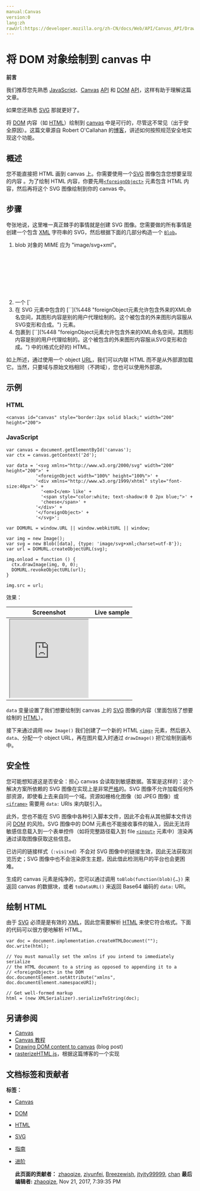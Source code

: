 ```yaml
---
manual:Canvas
version:0
lang:zh
rawUrl:https://developer.mozilla.org/zh-CN/docs/Web/API/Canvas_API/Drawing_DOM_objects_into_a_canvas
---
```


# 将 DOM 对象绘制到 canvas 中

  

   

**前言**

 

我们推荐您先熟悉 [JavaScript](%443 "JavaScript: JavaScript (JS) is a programming language mostly used client-side to dynamically script webpages, but often also server-side, using packages such as Node.js.")、[Canvas](%444 "Canvas: HTML 的 <canvas> 元素提供了一个空白绘图区域，可以使用 APIs （比如 Canvas 2D 或 WebGL）来绘制图形。") [API](%445 "API: An API (Application Programming Interface) is a set of features and rules that exist inside a software program enabling interaction between the software and other items, such as other software or hardware.") 和 [DOM](%142 "DOM: The DOM (Document Object Model) is an API that represents and interacts with any HTML or XML document. The DOM is a document model loaded in the browser and representing the document as a node tree, where each node represents part of the document (e.g. an element, text string, or comment).") [API](%445 "API: An API (Application Programming Interface) is a set of features and rules that exist inside a software program enabling interaction between the software and other items, such as other software or hardware.")，这样有助于理解这篇文章。

 

如果您还熟悉 [SVG](%446 "SVG: Scalable Vector Graphics (SVG) is a 2D vector image format based on an XML syntax.") 那就更好了。

 
 

将 [DOM](%142 "DOM: The DOM (Document Object Model) is an API that represents and interacts with any HTML or XML document. The DOM is a document model loaded in the browser and representing the document as a node tree, where each node represents part of the document (e.g. an element, text string, or comment).") 内容（如 [HTML](%138 "HTML: HTML (HyperText Markup Language) is a descriptive language that specifies webpage structure.")）绘制到 [canvas](%444 "canvas: HTML 的 <canvas> 元素提供了一个空白绘图区域，可以使用 APIs （比如 Canvas 2D 或 WebGL）来绘制图形。") 中是可行的，尽管这不常见（出于安全原因）。这篇文章源自 Robert O&#39;Callahan 的[博客](%447 "")，讲述如何按照规范安全地实现这个功能。

 
## 概述<a name="概述"></a>
 

您不能直接把 HTML 画到 canvas 上。你需要使用一个[SVG](%446 "SVG: Scalable Vector Graphics (SVG) is a 2D vector image format based on an XML syntax.") 图像包含您想要呈现的内容 。为了绘制 HTML 内容，你要先用[`<foreignObject>`](%448 "foreignObject元素允许包含外来的XML命名空间，其图形内容是别的用户代理绘制的。这个被包含的外来图形内容服从SVG变形和合成。") 元素包含 HTML 内容，然后再将这个 SVG 图像绘制到你的 canvas 中。

 
## 步骤<a name="步骤"></a>
 

夸张地说，这里唯一真正棘手的事情就是创建 SVG 图像。您需要做的所有事情是创建一个包含 [XML](%449 "XML: eXtensible Markup Language (XML) is a generic markup language specified by the W3C. The information technology (IT) industry uses many languages based on XML as data-description languages.") 字符串的 SVG，然后根据下面的几部分构造一个 [`Blob`](%379 "Blob 对象表示一个不可变、原始数据的类文件对象。Blob 表示的不一定是JavaScript原生格式的数据。文件 接口基于Blob，继承了 blob 的功能并将其扩展使其支持用户系统上的文件。")。

 <ol> <li>blob 对象的 MIME 应为 &quot;image/svg+xml&quot;。</li> <li>一个 [`<svg>`](%450 "思考下下面的svg图片（代表意大利国旗）：") 元素。</li> <li>在 SVG 元素中包含的 [`<foreignObject>`](%448 "foreignObject元素允许包含外来的XML命名空间，其图形内容是别的用户代理绘制的。这个被包含的外来图形内容服从SVG变形和合成。") 元素。</li> <li>包裹到 [`<foreignObject>`](%448 "foreignObject元素允许包含外来的XML命名空间，其图形内容是别的用户代理绘制的。这个被包含的外来图形内容服从SVG变形和合成。") 中的(格式化好的) HTML。</li> </ol> 

如上所述，通过使用一个 object [URL](%451 "URL: Uniform Resource Locator (URL) is a text string specifying where a resource can be found on the Internet.")，我们可以内联 HTML 而不是从外部源加载它。当然，只要域与原始文档相同（不跨域），您也可以使用外部源。

 
## 示例<a name="示例"></a>
 
### HTML<a name="HTML"></a>
 
```
<canvas id="canvas" style="border:2px solid black;" width="200" height="200">
```
 
### JavaScript<a name="JavaScript"></a>
 
```
var canvas = document.getElementById('canvas');
var ctx = canvas.getContext('2d');

var data = '<svg xmlns="http://www.w3.org/2000/svg" width="200" height="200">' +
           '<foreignObject width="100%" height="100%">' +
           '<div xmlns="http://www.w3.org/1999/xhtml" style="font-size:40px">' +
             '<em>I</em> like' + 
             '<span style="color:white; text-shadow:0 0 2px blue;">' +
             'cheese</span>' +
           '</div>' +
           '</foreignObject>' +
           '</svg>';

var DOMURL = window.URL || window.webkitURL || window;

var img = new Image();
var svg = new Blob([data], {type: 'image/svg+xml;charset=utf-8'});
var url = DOMURL.createObjectURL(svg);

img.onload = function () {
  ctx.drawImage(img, 0, 0);
  DOMURL.revokeObjectURL(url);
}

img.src = url;
```
 

效果：

 Screenshot | Live sample 
 ---  |  ---  | 
 | <iframe src='https://mdn.mozillademos.org/zh-CN/docs/Web/API/Canvas_API/Drawing_DOM_objects_into_a_canvas$samples/Example?revision=1329197' width='210' height='210'></iframe> 

 

`data` 变量设置了我们想要绘制到 canvas 上的 [SVG](%446 "SVG: Scalable Vector Graphics (SVG) is a 2D vector image format based on an XML syntax.") 图像的内容（里面包括了想要绘制的 [HTML](%138 "HTML: HTML (HyperText Markup Language) is a descriptive language that specifies webpage structure.")）。

 

接下来通过调用 `new Image()` 我们创建了一个新的 HTML [`<img>`](%139 "HTML Image 元素（ <img> ）代表文档中的一个图像。") 元素，然后嵌入 `data`、分配一个 object URL，再在图片载入时通过 `drawImage()` 把它绘制到画布中。

 
## 安全性<a name="安全性"></a>
 

您可能想知道这是否安全：担心 canvas 会读取到敏感数据。答案是这样的：这个解决方案所依赖的 SVG 图像在实现上是非常[严格](%452 "")的。SVG 图像不允许加载任何外部资源，即使看上去来自同一个域。资源如栅格化图像（如 JPEG 图像）或 [`<iframe>`](%453 "HTML内联框架元素 <iframe> 表示嵌套的浏览上下文，有效地将另一个HTML页面嵌入到当前页面中。在HTML 4.01中，文档可能包含头部和正文，或头部和框架集，但不能包含正文和框架集。但是，<iframe>可以在正常的文档主体中使用。每个浏览上下文都有自己的会话历史记录和活动文档。包含嵌入内容的浏览上下文称为父浏览上下文。顶级浏览上下文（没有父级）通常是浏览器窗口。") 需要用 `data:` URIs 来内联引入。

 

此外，您也不能在 SVG 图像中各种引入脚本文件，因此不会有从其他脚本文件访问 [DOM](%142 "DOM: The DOM (Document Object Model) is an API that represents and interacts with any HTML or XML document. The DOM is a document model loaded in the browser and representing the document as a node tree, where each node represents part of the document (e.g. an element, text string, or comment).") 的风险。SVG 图像中的 DOM 元素也不能接收事件的输入，因此无法将敏感信息载入到一个表单控件（如将完整路径载入到 file [`<input>`](%394 "HTML <input> 元素用于为基于Web的表单创建交互式控件，以便接受来自用户的数据。") 元素中）渲染再通过读取图像获取这些信息。

 

已访问的链接样式（`:visited`）不会对 SVG 图像中的链接生效，因此无法获取浏览历史；SVG 图像中也不会渲染原生主题，因此借此检测用户的平台也会更困难。

 

生成的 canvas 元素是纯净的，您可以通过调用 `toBlob(function(blob){…})` 来返回 canvas 的数据块，或者 `toDataURL()` 来返回 Base64 编码的 `data:` URI。

 
## 绘制 HTML<a name="绘制_HTML"></a>
 

由于 [SVG](%446 "SVG: Scalable Vector Graphics (SVG) is a 2D vector image format based on an XML syntax.") 必须是是有效的 [XML](%449 "XML: eXtensible Markup Language (XML) is a generic markup language specified by the W3C. The information technology (IT) industry uses many languages based on XML as data-description languages.")，因此您需要解析 [HTML](%138 "HTML: HTML (HyperText Markup Language) is a descriptive language that specifies webpage structure.") 来使它符合格式。下面的代码可以很方便地解析 HTML。

 
```
var doc = document.implementation.createHTMLDocument("");
doc.write(html);

// You must manually set the xmlns if you intend to immediately serialize 
// the HTML document to a string as opposed to appending it to a 
// <foreignObject> in the DOM
doc.documentElement.setAttribute("xmlns", doc.documentElement.namespaceURI);

// Get well-formed markup
html = (new XMLSerializer).serializeToString(doc);
```
 
## 另请参阅<a name="另请参阅"></a>
 
 * [Canvas](%100 "HTML/Canvas")
 * [Canvas 教程](%454 "Canvas tutorial")
 * [Drawing DOM content to canvas](%447 "http://robert.ocallahan.org/2011/11/drawing-dom-content-to-canvas.html") (blog post)
 * [rasterizeHTML.js](%455 "http://cburgmer.github.com/rasterizeHTML.js/")，根据这篇博客的一个实现
  

   
## 文档标签和贡献者
   **标签：** 
 * [Canvas](%51 "")
 * [DOM](%456 "")
 * [HTML](%117 "")
 * [SVG](%457 "")
 * [指南](%458 "")
 * [进阶](%124 "")
  
   **此页面的贡献者：** [zhaoqize](%459 ""), [ziyunfei](%61 ""), [Breezewish](%460 ""), [jtyjty99999](%461 ""), [chan](%462 "") 
   **最后编辑者:** [zhaoqize](%459 ""), <time>Nov 21, 2017, 7:39:35 PM</time> 
 
 
